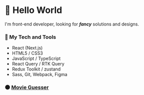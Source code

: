 # :milky_way: Hello World
I'm front-end developer, looking for **_fancy_** solutions and designs.

### :nut_and_bolt: My Tech and Tools
* React (Next.js)
* HTML5 / CSS3
* JavaScript / TypeScript
* React Query / RTK Query
* Redux Toolkit / zustand
* Sass, Git, Webpack, Figma

### :new_moon: [Movie Guesser]([https://gladosq-web.dev/](https://movie-guesser.com/)) 
